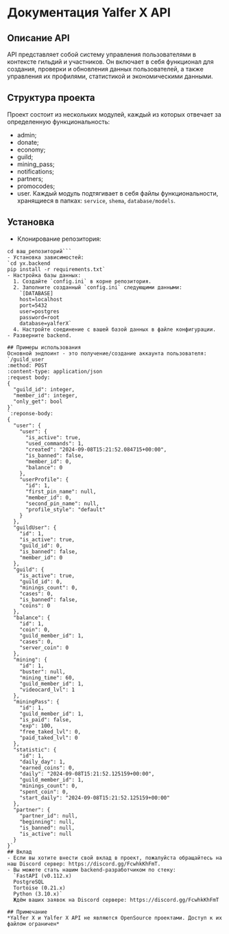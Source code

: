 # Документация Yalfer X API
## Описание API
API представляет собой систему управления пользователями в контексте гильдий и участников. Он включает в себя функционал для создания, проверки и обновления данных пользователей, а также управления их профилями, статистикой и экономическими данными.

## Структура проекта
Проект состоит из нескольких модулей, каждый из которых отвечает за определенную функциональность:
- admin;
- donate;
- economy;
- guild;
- mining_pass;
- notifications;
- partners;
- promocodes;
- user.
Каждый модуль подтягивает в себя файлы функциональности, хранящиеся в папках: `service`, `shema`, `database/models`.

## Установка
- Клонирование репозитория:
```git clone https://github.com/yx.backend.git
cd ваш_репозиторий```
- Установка зависимостей:
`cd yx.backend
pip install -r requirements.txt`
- Настройка базы данных:
  1. Создайте `config.ini` в корне репозитория.
  2. Заполните созданный `config.ini` следующими данными:
    `[DATABASE]
    host=localhost
    port=5432
    user=postgres
    password=root
    database=yalferX`
  4. Настройте соединение с вашей базой данных в файле конфигурации.
- Разверните backend.

## Примеры использования
Основной эндпоинт - это получение/создание аккаунта пользователя:
`/guild_user
:method: POST
:content-type: application/json
:request body:
{
  "guild_id": integer,
  "member_id": integer,
  "only_get": bool
}`
`:reponse-body:
{
  "user": {
    "user": {
      "is_active": true,
      "used_commands": 1,
      "created": "2024-09-08T15:21:52.084715+00:00",
      "is_banned": false,
      "member_id": 0,
      "balance": 0
    },
    "userProfile": {
      "id": 1,
      "first_pin_name": null,
      "member_id": 0,
      "second_pin_name": null,
      "profile_style": "default"
    }
  },
  "guildUser": {
    "id": 1,
    "is_active": true,
    "guild_id": 0,
    "is_banned": false,
    "member_id": 0
  },
  "guild": {
    "is_active": true,
    "guild_id": 0,
    "minings_count": 0,
    "cases": 0,
    "is_banned": false,
    "coins": 0
  },
  "balance": {
    "id": 1,
    "coin": 0,
    "guild_member_id": 1,
    "cases": 0,
    "server_coin": 0
  },
  "mining": {
    "id": 1,
    "buster": null,
    "mining_time": 60,
    "guild_member_id": 1,
    "videocard_lvl": 1
  },
  "miningPass": {
    "id": 1,
    "guild_member_id": 1,
    "is_paid": false,
    "exp": 100,
    "free_taked_lvl": 0,
    "paid_taked_lvl": 0
  },
  "statistic": {
    "id": 1,
    "daily_day": 1,
    "earned_coins": 0,
    "daily": "2024-09-08T15:21:52.125159+00:00",
    "guild_member_id": 1,
    "minings_count": 0,
    "spent_coin": 0,
    "start_daily": "2024-09-08T15:21:52.125159+00:00"
  },
  "partner": {
    "partner_id": null,
    "beginning": null,
    "is_banned": null,
    "is_active": null
  }
}`
## Вклад
- Если вы хотите внести свой вклад в проект, пожалуйста обращайтесь на наш Discord сервер: https://discord.gg/FcwhkKhFmT.
- Вы можете стать нашим backend-разработчиком по стеку:
  `FastAPI (v0.112.x)
  PostgreSQL
  Tortoise (0.21.x)
  Python (3.10.x)`
  Ждём ваших заявок на Discord сервере: https://discord.gg/FcwhkKhFmT

## Примечание
*Yalfer X и Yalfer X API не являются OpenSource проектами. Доступ к их файлом ограничен*
